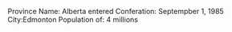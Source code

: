 Province Name: Alberta
entered Conferation: Septempber 1, 1985
City:Edmonton
Population of: 4 millions
